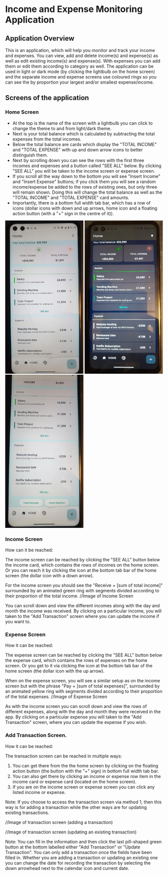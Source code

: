 # Income and Expense Monitoring Application

## Application Overview

  This is an application, which will help you monitor and track your income and expenses. You can view, add and delete income(s) and expense(s) as well as edit existing income(s) and expense(s). With expenses you can add them or edit them according to category as well. The application can be used in light or dark mode (by clicking the lightbulb on the home screen) and the separate income and expense screens use coloured rings so you can see the by proportion your largest and/or smallest expense/income. 

## Screens of the application

  ### Home Screen 

   -  At the top is the name of the screen with a lightbulb you can click to change the theme to and from light/dark theme.
   -  Next is your total balance which is calculated by subtracting the total expenses from the total incomes.
   -  Below the total balance are cards which display the "TOTAL INCOME" and "TOTAL EXPENSE" with up and down arrow icons to better distinguish them.
   -  Next by scrolling down you can see the rows with the first three incomes and expenses and a button called "SEE ALL" below. By clicking "SEE ALL" you will be taken to the income screen or expense screen.
   -  If you scroll all the way down to the bottom you will see "Insert Income" and "Insert Expense" buttons; if you click them you will see a random income/expense be added to the rows of existing ones, but only
      three will remain shown. Doing this will change the total balance as well as the "TOTAL INCOME" and "TOTAL EXPENSE" card amounts.
   -  Importantly, there is a bottom full width tab bar, which has a row of icons (dollar icons with down and up arrows, home icon and a floating action button (with a "+" sign in the centre of it)).

  
  <img src="https://github.com/MBANS8A1/Income_and_Expenses_Application/blob/4a5784f11ba9418ff2cd710eff106856734174e1/app/src/main/res/drawable/incexpense_photo1.png" alt="Home screen (light)" width ="250" height="490" >

   <img src="https://github.com/MBANS8A1/Income_and_Expenses_Application/blob/4a5784f11ba9418ff2cd710eff106856734174e1/app/src/main/res/drawable/incexpense_photo2.png" alt="Home screen (dark)" width ="250" height="490" >

   <img src="https://github.com/MBANS8A1/Income_and_Expenses_Application/blob/4a5784f11ba9418ff2cd710eff106856734174e1/app/src/main/res/drawable/incexpense_photo3.png" alt="Home screen (dark)" width ="250" height="490" >

  ### Income Screen
   How can it be reached:

   The income screen can be reached by clicking the "SEE ALL" button below the income card, which contains the rows of incomes on the home screen. Or you can reach it by clicking the icon at the bottom tab bar of the home screen (the dollar icon with a down arrow).

   For the income screen you should see the "Receive + [sum of total income]" surrounded by an animated green ring with segments divided according to their proportion of the total income.
   //Image of Income Screen


   You can scroll down and view the different incomes along with the day and month the income was received. By clicking on a particular income, you will taken to the "Add Transaction" screen where you can update    the income if you want to.


  ### Expense Screen
   
   How it can be reached:

   The expense screen can be reached by clicking the "SEE ALL" button below the expense card, which contains the rows of expenses on the home screen. Or you get to it via clicking the icon at the bottom tab bar     of the home screen (the dollar icon with the up arrow).

   When on the expense screen, you will see a similar setup as on the income screen but with the phrase "Pay + [sum of total expenses]", surrounded by an animated yellow ring with segments divided according to      their proportion of the total expenses.
   //Image of Expense Screen

   As with the income screen you can scroll down and view the rows of different expenses, along with the day and month they were received in the app. By clicking on a particular expense you will taken to the        "Add Transaction" screen, where you can update the expense if you wish.

  ### Add Transaction Screen.
    
   How it can be reached:

   The transaction screen can be reached in multiple ways:

   1. You can get there from the the home screen by clicking on the floating action button (the button with the "+" sign) in bottom full width tab bar.
   2. You can also get there by clicking an income or expense row item in the income card or expense card (located on the home screen).
   3. If you are on the income screen or expense screen you can click any listed income or expense.

   Note: If you choose to access the transaction screen via method 1, then this way is for adding a transaction while the other ways are for updating existing transactions.


   //Image of transaction screen (adding a transaction)

   //Image of transaction screen (updating an existing transaction)

   Note: You can fill in the information and then click the last pill-shaped green button at the bottom labelled either "Add Transaction" or "Update Transaction". You can only add a transaction once the fields
   have been filled in. Whether you are adding a transaction or updating an existing one you can change the date for recording the transaction by selecting the down arrowhead next to the calendar icon and           current date.
  

    

   

   

   

   
     

     
